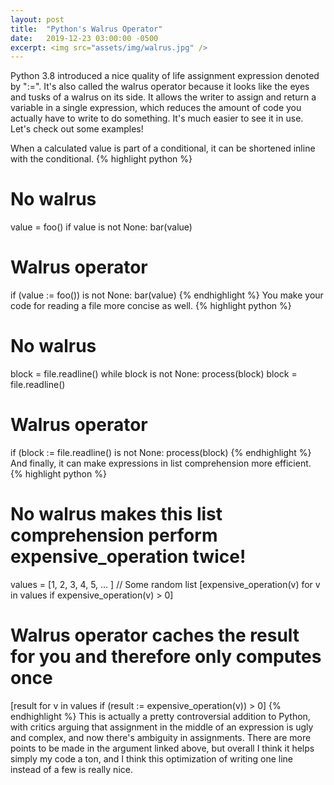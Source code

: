 ```yaml
---
layout: post
title:  "Python's Walrus Operator"
date:   2019-12-23 03:00:00 -0500
excerpt: <img src="assets/img/walrus.jpg" />
---
```


Python 3.8 introduced a nice quality of life assignment expression denoted by ":=".  It's also called the walrus operator because it looks like the eyes and tusks of a walrus on its side. It allows the writer to assign and return a variable in a single expression, which reduces the amount of code you actually have to write to do something. It's much easier to see it in use. Let's check out some examples!

When a calculated value is part of a conditional, it can be shortened inline with the conditional. 
{% highlight python %}
# No walrus
value = foo()
if value is not None:
    bar(value)

# Walrus operator
if (value := foo()) is not None:
    bar(value)
{% endhighlight %}
You make your code for reading a file more concise as well.
{% highlight python %}
# No walrus
block = file.readline()
while block is not None:
    process(block)
    block = file.readline()

# Walrus operator
if (block := file.readline() is not None:
    process(block)
{% endhighlight %}
And finally, it can make expressions in list comprehension more efficient.
{% highlight python %}
# No walrus makes this list comprehension perform expensive_operation twice!
values = [1, 2, 3, 4, 5, ... ]  // Some random list
[expensive_operation(v) for v in values if expensive_operation(v) > 0]

# Walrus operator caches the result for you and therefore only computes once
[result for v in values if (result := expensive_operation(v)) > 0]
{% endhighlight %}
This is actually a pretty controversial addition to Python, with critics arguing that assignment in the middle of an expression is ugly and complex, and now there's ambiguity in assignments. There are more points to be made in the argument linked above, but overall I think it helps simply my code a ton, and I think this optimization of writing one line instead of a few is really nice.
